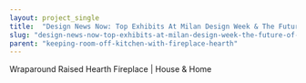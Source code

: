 ```yaml
---
layout: project_single
title:  "Design News Now: Top Exhibits At Milan Design Week & The Future Of Design"
slug: "design-news-now-top-exhibits-at-milan-design-week-the-future-of-design"
parent: "keeping-room-off-kitchen-with-fireplace-hearth"
---
```

Wraparound Raised Hearth Fireplace | House & Home